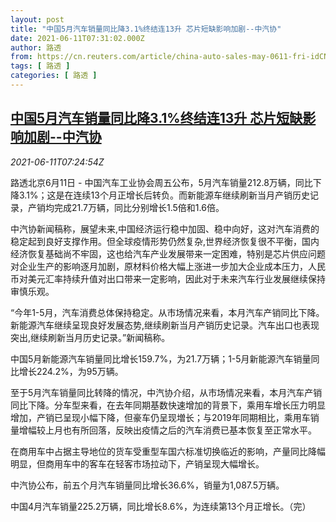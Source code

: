 ```yaml
---
layout: post
title: "中国5月汽车销量同比降3.1%终结连13升 芯片短缺影响加剧--中汽协"
date: 2021-06-11T07:31:02.000Z
author: 路透
from: https://cn.reuters.com/article/china-auto-sales-may-0611-fri-idCNKCS2DN0LA
tags: [ 路透 ]
categories: [ 路透 ]
---
```

<!--1623396662000-->
[中国5月汽车销量同比降3.1%终结连13升 芯片短缺影响加剧--中汽协](https://cn.reuters.com/article/china-auto-sales-may-0611-fri-idCNKCS2DN0LA)
------

<div>
<div><i>2021-06-11T07:24:54Z</i></div><p>路透北京6月11日 - 中国汽车工业协会周五公布，5月汽车销量212.8万辆，同比下降3.1%；这是在连续13个月正增长后转负。而新能源车继续刷新当月产销历史记录，产销均完成21.7万辆，同比分别增长1.5倍和1.6倍。</p><p>中汽协新闻稿称，展望未来,中国经济运行稳中加固、稳中向好，这对汽车消费的稳定起到良好支撑作用。但全球疫情形势仍然复杂,世界经济恢复很不平衡，国内经济恢复基础尚不牢固，这也给汽车产业发展带来一定困难，特别是芯片供应问题对企业生产的影响逐月加剧，原材料价格大幅上涨进一步加大企业成本压力，人民币对美元汇率持续升值对出口带来一定影响，因此对于未来汽车行业发展继续保持审慎乐观。</p><p>“今年1-5月，汽车消费总体保持稳定。从市场情况来看，本月汽车产销同比下降。新能源汽车继续呈现良好发展态势,继续刷新当月产销历史记录。汽车出口也表现突出,继续刷新当月历史记录。”新闻稿称。</p><p>中国5月新能源汽车销量同比增长159.7%，为21.7万辆；1-5月新能源汽车销量同比增长224.2%，为95万辆。</p><p>至于5月汽车销量同比转降的情况，中汽协介绍，从市场情况来看，本月汽车产销同比下降。分车型来看，在去年同期基数快速增加的背景下，乘用车增长压力明显增加，产销已呈现小幅下降，但豪车仍呈现増长；与2019年同期相比，乘用车销量增幅较上月也有所回落，反映出疫情之后的汽车消费已基本恢复至正常水平。</p><p>在商用车中占据主导地位的货车受重型车国六标准切换临近的影响，产量同比降幅明显，但商用车中的客车在轻客市场拉动下，产销呈现大幅增长。</p><p>中汽协公布，前五个月汽车销量同比增长36.6%，销量为1,087.5万辆。</p><p>中国4月汽车销量225.2万辆，同比增长8.6%，为连续第13个月正增长。（完）</p>
</div>
